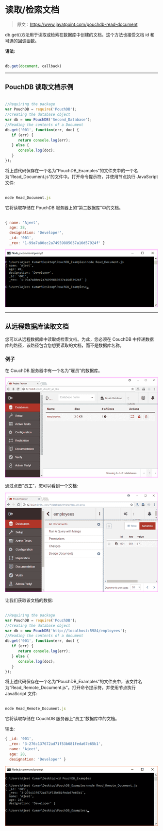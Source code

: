 # 读取/检索文档

> 原文：<https://www.javatpoint.com/pouchdb-read-document>

db.get()方法用于读取或检索在数据库中创建的文档。这个方法也接受文档 id 和可选的回调函数。

**语法:**

```js

db.get(document, callback)

```

* * *

## PouchDB 读取文档示例

```js

//Requiring the package
var PouchDB = require('PouchDB');
//Creating the database object
var db = new PouchDB('Second_Database');
//Reading the contents of a Document
db.get('001', function(err, doc) {
   if (err) {
      return console.log(err);
   } else {
      console.log(doc);
   }
});

```

将上述代码保存在一个名为“PouchDB_Examples”的文件夹中的一个名为“Read_Document.js”的文件中。打开命令提示符，并使用节点执行 JavaScript 文件:

```js

node Read_Document.js

```

它将读取存储在 PouchDB 服务器上的“第二数据库”中的文档。

```js

{ name: 'Ajeet',
  age: 28,
  designation: 'Developer',
  _id: '001',
  _rev: '1-99a7a80ec2a74959885037a16d57924f' }

```

![PouchDB Read document 1](img/52ad3ca8a4d5000f64718d813505ad05.png)

* * *

## 从远程数据库读取文档

您可以从远程数据库中读取或检索文档。为此，您必须在 CouchDB 中传递数据库的路径，该路径包含您想要读取的文档，而不是数据库名称。

### 例子

在 CouchDB 服务器中有一个名为“雇员”的数据库。

![PouchDB Read document 2](img/412d793125cd2428b0b9dab689f10432.png)

通过点击“员工”，您可以看到一个文档:

![PouchDB Read document 3](img/8802df2ed36814fff035a9f64caafb3c.png)

让我们获取该文档的数据:

```js

//Requiring the package
var PouchDB = require('PouchDB');
//Creating the database object
var db = new PouchDB('http://localhost:5984/employees');
//Reading the contents of a document
db.get('001', function(err, doc) {
   if (err) {
      return console.log(err);
   } else {
      console.log(doc);
   }
});

```

将上述代码保存在一个名为“PouchDB_Examples”的文件夹中，该文件名为“Read_Remote_Document.js”。打开命令提示符，并使用节点执行 JavaScript 文件:

```js

node Read_Remote_Document.js

```

它将读取存储在 CouchDB 服务器上“员工”数据库中的文档。

输出:

```js
{ _id: '001',
  _rev: '3-276c137672ad71f53b681feda67e65b1',
  name: 'Ajeet',
  age: 28,
  designation: 'Developer' }

```

![PouchDB Read document 4](img/a1b4e4f6ce3731a664aa7035da88809a.png)